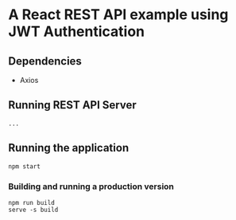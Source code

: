 # A React REST API example using JWT Authentication

## Dependencies

- Axios

## Running REST API Server

```
...
```

## Running the application

```
npm start
```

### Building and running a production version

```
npm run build
serve -s build
```
